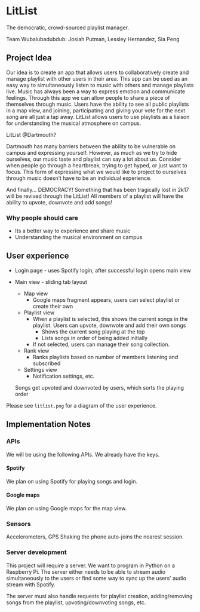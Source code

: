 # LitList
The democratic, crowd-sourced playlist manager.

Team Wubalubadubdub: Josiah Putman, Lessley Hernandez, Sia Peng 

## Project Idea
Our idea is to create an app that allows users to collaboratively create and manage playlist with other users in their area. This app can be used as an easy way to simultaneously listen to music with others and manage playlists live. Music has always been a way to express emotion and communicate feelings. Through this app we can allow people to share a piece of themselves through music. Users have the ability to see all public playlists in a map view, and joining, participating and giving your vote for the next song are all just a tap away. LitList allows users to use playlists as a liaison for understanding the musical atmosphere on campus.

LitList @Dartmouth?

Dartmouth has many barriers between the ability to be vulnerable on campus and expressing yourself. However, as much as we try to hide ourselves, our music taste and playlist can say a lot about us. Consider when people go through a heartbreak, trying to get hyped, or just want to focus. This form of expressing what we would like to project to ourselves through music doesn’t have to be an individual experience.

And finally...
DEMOCRACY! Something that has been tragically lost in 2k17 will be revived through the LitList! All members of a playlist will have the ability to upvote, downvote and add songs!


### Why people should care
- Its a better way to experience and share music
- Understanding the musical environment on campus

## User experience
- Login page - uses Spotify login, after successful login opens main view
- Main view - sliding tab layout
    - Map view
        - Google maps fragment appears, users can select playlist or create their own
    - Playlist view
        - When a playlist is selected, this shows the current songs in the playlist. Users can upvote, downvote and add their own songs
           - Shows the current song playing at the top
           - Lists songs in order of being added initially
        - If not selected, users can manage their song collection.
    - Rank view
        - Ranks playlists based on number of members listening and subscribed
    - Settings view
        - Notification settings, etc.


	Songs get upvoted and downvoted by users, which sorts the playing order

Please see `litlist.png` for a diagram of the user experience.

## Implementation Notes

### APIs
We will be using the following APIs. We already have the keys.
#### Spotify
We plan on using Spotify for playing songs and login.

#### Google maps
We plan on using Google maps for the map view.

### Sensors
Accelerometers, GPS
Shaking the phone auto-joins the nearest session.

### Server development
This project will require a server. We want to program in Python on a Raspberry Pi.
The server either needs to be able to stream audio simultaneously to the users or find some way to sync up the users' audio stream with Spotify.

The server must also handle requests for playlist creation, adding/removing songs from the playlist, upvoting/downvoting songs, etc.
